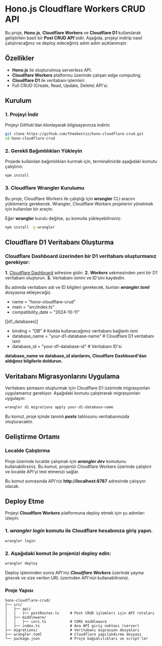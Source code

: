 # Hono.js Cloudflare Workers CRUD API

Bu proje, **Hono.js**, **Cloudflare Workers** ve **Cloudflare D1** kullanılarak geliştirilen basit bir **Post CRUD API**'sidir. Aşağıda, projeyi indirip nasıl çalıştıracağınız ve deploy edeceğiniz adım adım açıklanmıştır.

## Özellikler

- **Hono.js** ile oluşturulmuş serverless API.
- **Cloudflare Workers** platformu üzerinde çalışan edge computing.
- **Cloudflare D1** ile veritabanı işlemleri.
- Full CRUD (Create, Read, Update, Delete) API'si.

## Kurulum

### 1. Projeyi İndir

Projeyi GitHub'dan klonlayarak bilgisayarınıza indirin:

```bash
git clone https://github.com/theebestzz/hono-cloudflare-crud.git
cd hono-cloudflare-crud
```

### 2. Gerekli Bağımlılıkları Yükleyin

Projede kullanılan bağımlılıkları kurmak için, terminalinizde aşağıdaki komutu çalıştırın:

```bash
npm install
```

### 3. Cloudflare Wrangler Kurulumu

Bu proje, Cloudflare Workers ile çalıştığı için **wrangler** CLI aracını yüklemeniz gerekecek. Wrangler, Cloudflare Workers projelerini yönetmek için kullanılan bir araçtır.

Eğer **wrangler** kurulu değilse, şu komutla yükleyebilirsiniz:

```bash
npm install -g wrangler
```

## Cloudflare D1 Veritabanı Oluşturma

### Cloudflare Dashboard üzerinden bir D1 veritabanı oluşturmanız gerekiyor:

**1.** [Cloudflare Dashboard](https://dash.cloudflare.com) adresine gidin.
**2.** **_Workers_** sekmesinden yeni bir D1 veritabanı oluşturun.
**3.** Veritabanı ismini ve ID'sini kaydedin.

Bu adımda veritabanı adı ve ID bilgileri gerekecek, bunları **_wrangler.toml_** dosyasına ekleyeceğiz.

- name = "hono-cloudflare-crud"
- main = "src/index.ts"
- compatibility_date = "2024-10-11"

[[d1_databases]]

- binding = "DB" # Kodda kullanacağımız veritabanı bağlantı ismi
- database_name = "your-d1-database-name" # Cloudflare D1 veritabanı ismi
- database_id = "your-d1-database-id" # Veritabanı ID'si

**database_name ve database_id alanlarını, Cloudflare Dashboard'dan aldığınız bilgilerle doldurun.**

## Veritabanı Migrasyonlarını Uygulama

Veritabanı şemasını oluşturmak için Cloudflare D1 üzerinde migrasyonları uygulamamız gerekiyor. Aşağıdaki komutu çalıştırarak migrasyonları uygulayın:

```bash
wrangler d1 migrations apply your-d1-database-name
```

Bu komut, proje içinde tanımlı **_posts_** tablosunu veritabanınızda oluşturacaktır.

## Geliştirme Ortamı

### Localde Çalıştırma

Proje üzerinde localde çalışmak için **_wrangler dev_** komutunu kullanabilirsiniz. Bu komut, projenizi Cloudflare Workers üzerinde çalıştırır ve localde API'yi test etmenizi sağlar.

Bu komut sonrasında API'niz **http://localhost:8787** adresinde çalışıyor olacak.

## Deploy Etme

Projeyi **Cloudflare Workers** platformuna deploy etmek için şu adımları izleyin:

### 1. **_wrangler login_** komutu ile Cloudflare hesabınıza giriş yapın.

```bash
wrangler login
```

### 2. Aşağıdaki komut ile projenizi deploy edin:

```bash
wrangler deploy
```

Deploy işleminden sonra API'niz **_Cloudflare Workers_** üzerinde yayına girecek ve size verilen URL üzerinden API'nizi kullanabilirsiniz.

### Proje Yapısı

```
hono-cloudflare-crud/
├── src/
│   ├── api/
│   │   ├── postRoutes.ts     # Post CRUD işlemleri için API rotaları
│   ├── middleware/
│   │   ├── cors.ts           # CORS middleware
│   ├── index.ts              # Ana API giriş noktası (server)
├── migrations/               # Veritabanı migrasyon dosyaları
├── wrangler.toml             # Cloudflare yapılandırma dosyası
└── package.json              # Proje bağımlılıkları ve script'ler
```
